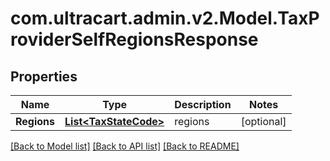
# com.ultracart.admin.v2.Model.TaxProviderSelfRegionsResponse

## Properties

Name | Type | Description | Notes
------------ | ------------- | ------------- | -------------
**Regions** | [**List&lt;TaxStateCode&gt;**](TaxStateCode.md) | regions | [optional] 

[[Back to Model list]](../README.md#documentation-for-models)
[[Back to API list]](../README.md#documentation-for-api-endpoints)
[[Back to README]](../README.md)

